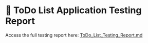 # 📄 ToDo List Application Testing Report

Access the full testing report here:
[ToDo_List_Testing_Report.md](https://github.com/Muditha-Kumara/SoftwareTesting1.2/blob/main/Report/ToDo_List_Testing_Report.md)